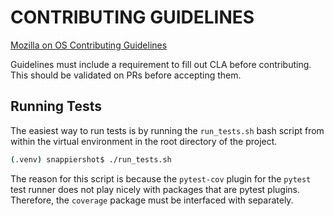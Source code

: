 # CONTRIBUTING GUIDELINES

[Mozilla on OS Contributing Guidelines](https://mozillascience.github.io/working-open-workshop/contributing/)

Guidelines must include a requirement to fill out CLA before contributing.
This should be validated on PRs before accepting them.


## Running Tests
The easiest way to run tests is by running the `run_tests.sh` bash script
  from within the virtual environment in the root directory of the project.
```bash
(.venv) snappiershot$ ./run_tests.sh
```
The reason for this script is because the `pytest-cov` plugin for the `pytest`
  test runner does not play nicely with packages that are pytest plugins.
Therefore, the `coverage` package must be interfaced with separately.
